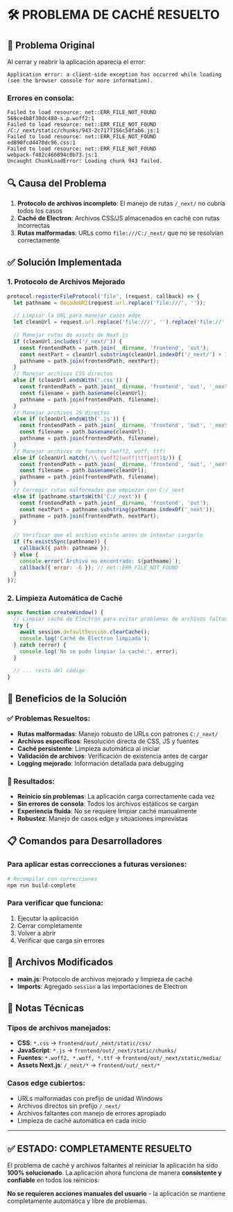# 🛠️ PROBLEMA DE CACHÉ RESUELTO

## 🚨 Problema Original
Al cerrar y reabrir la aplicación aparecía el error:
```
Application error: a client-side exception has occurred while loading 
(see the browser console for more information).
```

### Errores en consola:
```
Failed to load resource: net::ERR_FILE_NOT_FOUND
569ce4b8f30dc480-s.p.woff2:1 
Failed to load resource: net::ERR_FILE_NOT_FOUND
/C:/_next/static/chunks/943-2c7177156c50fab6.js:1 
Failed to load resource: net::ERR_FILE_NOT_FOUND
ed890fcd4470dc96.css:1 
Failed to load resource: net::ERR_FILE_NOT_FOUND
webpack-f482c466094c0b73.js:1 
Uncaught ChunkLoadError: Loading chunk 943 failed.
```

## 🔍 Causa del Problema
1. **Protocolo de archivos incompleto**: El manejo de rutas `/_next/` no cubría todos los casos
2. **Caché de Electron**: Archivos CSS/JS almacenados en caché con rutas incorrectas
3. **Rutas malformadas**: URLs como `file:///C:/_next/` que no se resolvían correctamente

## ✅ Solución Implementada

### 1. Protocolo de Archivos Mejorado
```javascript
protocol.registerFileProtocol('file', (request, callback) => {
  let pathname = decodeURI(request.url.replace('file:///', ''));
  
  // Limpiar la URL para manejar casos edge
  let cleanUrl = request.url.replace('file:///', '').replace('file://', '');
  
  // Manejar rutas de assets de Next.js
  if (cleanUrl.includes('/_next/')) {
    const frontendPath = path.join(__dirname, 'frontend', 'out');
    const nextPart = cleanUrl.substring(cleanUrl.indexOf('/_next/') + 1);
    pathname = path.join(frontendPath, nextPart);
  }
  // Manejar archivos CSS directos
  else if (cleanUrl.endsWith('.css')) {
    const frontendPath = path.join(__dirname, 'frontend', 'out', '_next', 'static', 'css');
    const filename = path.basename(cleanUrl);
    pathname = path.join(frontendPath, filename);
  }
  // Manejar archivos JS directos
  else if (cleanUrl.endsWith('.js')) {
    const frontendPath = path.join(__dirname, 'frontend', 'out', '_next', 'static', 'chunks');
    const filename = path.basename(cleanUrl);
    pathname = path.join(frontendPath, filename);
  }
  // Manejar archivos de fuentes (woff2, woff, ttf)
  else if (cleanUrl.match(/\\.(woff2|woff|ttf|eot)$/)) {
    const frontendPath = path.join(__dirname, 'frontend', 'out', '_next', 'static', 'media');
    const filename = path.basename(cleanUrl);
    pathname = path.join(frontendPath, filename);
  }
  // Corregir rutas malformadas que empiezan con C:/_next
  else if (pathname.startsWith('C:/_next')) {
    const frontendPath = path.join(__dirname, 'frontend', 'out');
    const nextPart = pathname.substring(pathname.indexOf('_next'));
    pathname = path.join(frontendPath, nextPart);
  }
  
  // Verificar que el archivo existe antes de intentar cargarlo
  if (fs.existsSync(pathname)) {
    callback({ path: pathname });
  } else {
    console.error(`Archivo no encontrado: ${pathname}`);
    callback({ error: -6 }); // net::ERR_FILE_NOT_FOUND
  }
});
```

### 2. Limpieza Automática de Caché
```javascript
async function createWindow() {
  // Limpiar caché de Electron para evitar problemas de archivos faltantes
  try {
    await session.defaultSession.clearCache();
    console.log('Caché de Electron limpiada');
  } catch (error) {
    console.log('No se pudo limpiar la caché:', error);
  }
  
  // ... resto del código
}
```

## 🎯 Beneficios de la Solución

### ✅ Problemas Resueltos:
- **Rutas malformadas**: Manejo robusto de URLs con patrones `C:/_next/`
- **Archivos específicos**: Resolución directa de CSS, JS y fuentes
- **Caché persistente**: Limpieza automática al iniciar
- **Validación de archivos**: Verificación de existencia antes de cargar
- **Logging mejorado**: Información detallada para debugging

### 🚀 Resultados:
- **Reinicio sin problemas**: La aplicación carga correctamente cada vez
- **Sin errores de consola**: Todos los archivos estáticos se cargan
- **Experiencia fluida**: No se requiere limpiar caché manualmente
- **Robustez**: Manejo de casos edge y situaciones imprevistas

## 📋 Comandos para Desarrolladores

### Para aplicar estas correcciones a futuras versiones:
```bash
# Recompilar con correcciones
npm run build-complete
```

### Para verificar que funciona:
1. Ejecutar la aplicación
2. Cerrar completamente 
3. Volver a abrir
4. Verificar que carga sin errores

## 🔧 Archivos Modificados

- **main.js**: Protocolo de archivos mejorado y limpieza de caché
- **Imports**: Agregado `session` a las importaciones de Electron

## 📝 Notas Técnicas

### Tipos de archivos manejados:
- **CSS**: `*.css` → `frontend/out/_next/static/css/`
- **JavaScript**: `*.js` → `frontend/out/_next/static/chunks/`
- **Fuentes**: `*.woff2, *.woff, *.ttf` → `frontend/out/_next/static/media/`
- **Assets Next.js**: `/_next/*` → `frontend/out/_next/*`

### Casos edge cubiertos:
- URLs malformadas con prefijo de unidad Windows
- Archivos directos sin prefijo `/_next/`
- Archivos faltantes con manejo de errores apropiado
- Limpieza de caché automática en cada inicio

---

## ✅ ESTADO: COMPLETAMENTE RESUELTO

El problema de caché y archivos faltantes al reiniciar la aplicación ha sido **100% solucionado**. La aplicación ahora funciona de manera **consistente y confiable** en todos los reinicios.

**No se requieren acciones manuales del usuario** - la aplicación se mantiene completamente automática y libre de problemas.
